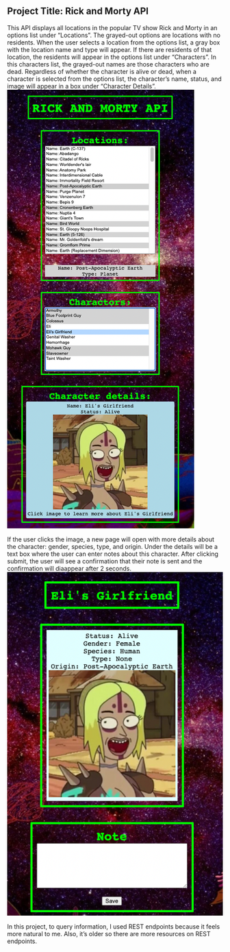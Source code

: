## Project Title: Rick and Morty API
This API displays all locations in the popular TV show Rick and Morty in an options list under “Locations”. The grayed-out options are locations with no residents. 
When the user selects a location from the options list, a gray box with the location name and type will appear. If there are residents of that location, the residents will appear in the options list under “Characters”. In this characters list, the grayed-out names are those characters who are dead.
Regardless of whether the character is alive or dead, when a character is selected from the options list, the character’s name, status, and image will appear in a box under “Character Details”.
![](mainpagess.png)

If the user clicks the image, a new page will open with more details about the character: gender, species, type, and origin. Under the details will be a text box where the user can enter notes about this character. After clicking submit, the user will see a confirmation that their note is sent and the confirmation will diaappear after 2 seconds.
![](characterpagess.png)

In this project, to query information, I used REST endpoints because it feels more natural to me. Also, it’s older so there are more resources on REST endpoints.
